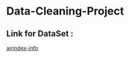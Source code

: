 # Data-Cleaning-Project

## Link for DataSet : 
[airindex-info](https://www.kaggle.com/datasets/bilalwaseer/air-index-of-worlds-all-cities-2017-to-2022)
